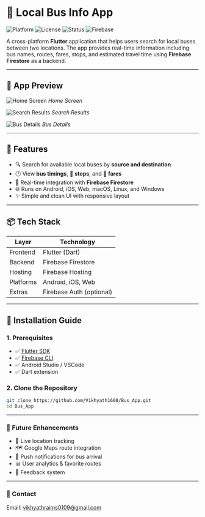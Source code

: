 
# 🚌 Local Bus Info App

![Platform](https://img.shields.io/badge/Platform-Flutter-blue.svg)
![License](https://img.shields.io/github/license/Vikhyath1608/Bus_App)
![Status](https://img.shields.io/badge/Status-In_Progress-yellow)
![Firebase](https://img.shields.io/badge/Firebase-Connected-brightgreen)

A cross-platform **Flutter** application that helps users search for local buses between two locations. The app provides real-time information including bus names, routes, fares, stops, and estimated travel time using **Firebase Firestore** as a backend.

---

## 📱 App Preview

![Home Screen](snapshot/home_screen.png)
*Home Screen*

![Search Results](snapshot/search_results.png)
*Search Results*

![Bus Details](snapshot/bus_details.png)
*Bus Details*

---

## 🚀 Features

- 🔍 Search for available local buses by **source and destination**
- 🕐 View **bus timings**, 🛑 **stops**, and 💸 **fares**
- 🔁 Real-time integration with **Firebase Firestore**
- 🌐 Runs on Android, iOS, Web, macOS, Linux, and Windows
- ✨ Simple and clean UI with responsive layout

---

## 📦 Tech Stack

| Layer     | Technology               |
| --------- | ------------------------ |
| Frontend  | Flutter (Dart)           |
| Backend   | Firebase Firestore       |
| Hosting   | Firebase Hosting         |
| Platforms | Android, iOS, Web        |
| Extras    | Firebase Auth (optional) |

---

## 🔧 Installation Guide

### 1. Prerequisites

- ✅ [Flutter SDK](https://flutter.dev/docs/get-started/install)
- ✅ [Firebase CLI](https://firebase.google.com/docs/cli)
- ✅ Android Studio / VSCode
- ✅ Dart extension

### 2. Clone the Repository

```bash
git clone https://github.com/Vikhyath1608/Bus_App.git
cd Bus_App
```
---
### 📆 Future Enhancements
- 📍 Live location tracking
- 🗺 Google Maps route integration
- 🔔 Push notifications for bus arrival
- 📊 User analytics & favorite routes
- 💬 Feedback system

---

### 📧 Contact
Email: vikhyathraims0109@gmail.com

